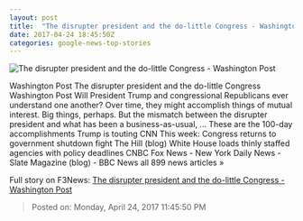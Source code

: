 ```yaml
---
layout: post
title:  "The disrupter president and the do-little Congress - Washington Post"
date: 2017-04-24 18:45:50Z
categories: google-news-top-stories
---
```


![The disrupter president and the do-little Congress - Washington Post](https://img.washingtonpost.com/rf/image_1484w/2010-2019/WashingtonPost/2017/04/24/National-Politics/Images/Botsford170424Trump14373.JPG)

Washington Post The disrupter president and the do-little Congress Washington Post Will President Trump and congressional Republicans ever understand one another? Over time, they might accomplish things of mutual interest. Big things, perhaps. But the mismatch between the disrupter president and what has been a business-as-usual, ... These are the 100-day accomplishments Trump is touting CNN This week: Congress returns to government shutdown fight The Hill (blog) White House loads thinly staffed agencies with policy deadlines CNBC Fox News - New York Daily News - Slate Magazine (blog) - BBC News all 899 news articles »


Full story on F3News: [The disrupter president and the do-little Congress - Washington Post](http://www.f3nws.com/n/SUX32F)

> Posted on: Monday, April 24, 2017 11:45:50 PM
